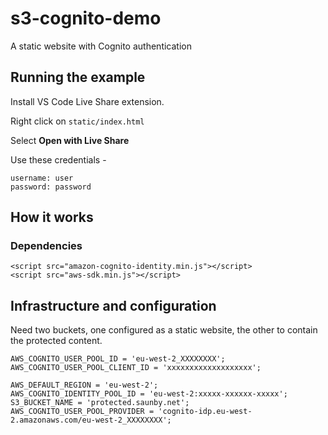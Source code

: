 # s3-cognito-demo
A static website with Cognito authentication 


## Running the example

Install VS Code Live Share extension.

Right click on ```static/index.html``` 

Select **Open with Live Share**

Use these credentials -

```
username: user
password: password
```

## How it works


### Dependencies

```
<script src="amazon-cognito-identity.min.js"></script>
<script src="aws-sdk.min.js"></script>
```

## Infrastructure and configuration

Need two buckets, one configured as a
static website, the other to contain the
protected content.

```
AWS_COGNITO_USER_POOL_ID = 'eu-west-2_XXXXXXXX';
AWS_COGNITO_USER_POOL_CLIENT_ID = 'xxxxxxxxxxxxxxxxxxx';

AWS_DEFAULT_REGION = 'eu-west-2';
AWS_COGNITO_IDENTITY_POOL_ID = 'eu-west-2:xxxxx-xxxxxx-xxxxx';
S3_BUCKET_NAME = 'protected.saunby.net';
AWS_COGNITO_USER_POOL_PROVIDER = 'cognito-idp.eu-west-2.amazonaws.com/eu-west-2_XXXXXXXX';
    
```